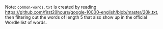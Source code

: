 Note: `common-words.txt` is created by reading https://github.com/first20hours/google-10000-english/blob/master/20k.txt,
then filtering out the words of length 5 that also show up in the official Wordle list of words.